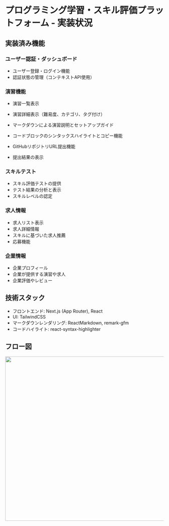 # プログラミング学習・スキル評価プラットフォーム - 実装状況

## 実装済み機能

### ユーザー認証・ダッシュボード
- ユーザー登録・ログイン機能
- 認証状態の管理（コンテキストAPI使用）

### 演習機能
- 演習一覧表示
- 演習詳細表示（難易度、カテゴリ、タグ付け）
- マークダウンによる演習説明とセットアップガイド

- コードブロックのシンタックスハイライトとコピー機能
- GitHubリポジトリURL提出機能
- 提出結果の表示

### スキルテスト
- スキル評価テストの提供
- テスト結果の分析と表示
- スキルレベルの認定

### 求人情報
- 求人リスト表示
- 求人詳細情報
- スキルに基づいた求人推薦
- 応募機能

### 企業情報
- 企業プロフィール
- 企業が提供する演習や求人
- 企業評価やレビュー

## 技術スタック
- フロントエンド: Next.js (App Router), React
- UI: TailwindCSS
- マークダウンレンダリング: ReactMarkdown, remark-gfm
- コードハイライト: react-syntax-highlighter

## フロー図
<img src="https://github.com/user-attachments/assets/db0f0535-21fe-4dab-af02-b0326f307252" width="520px">

